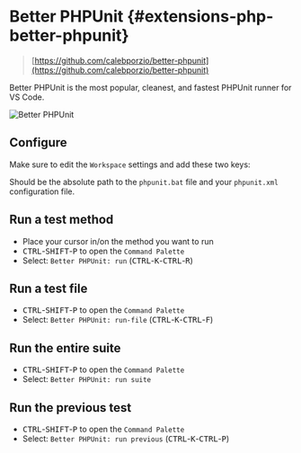 # Better PHPUnit {#extensions-php-better-phpunit}

> [https://github.com/calebporzio/better-phpunit](https://github.com/calebporzio/better-phpunit)

Better PHPUnit is the most popular, cleanest, and fastest PHPUnit runner for VS Code.

![Better PHPUnit](./images/demo.gif)

## Configure

Make sure to edit the `Workspace` settings and add these two keys:

<!-- concat-md::include "./files/settings.json" -->

Should be the absolute path to the `phpunit.bat` file and your `phpunit.xml` configuration file.

## Run a test method

* Place your cursor in/on the method you want to run
* <kbd>CTRL</kbd>-<kbd>SHIFT</kbd>-<kbd>P</kbd> to open the `Command Palette`
* Select: `Better PHPUnit: run` (<kbd>CTRL</kbd>-<kbd>K</kbd>-<kbd>CTRL</kbd>-<kbd>R</kbd>)

## Run a test file

* <kbd>CTRL</kbd>-<kbd>SHIFT</kbd>-<kbd>P</kbd> to open the `Command Palette`
* Select: `Better PHPUnit: run-file` (<kbd>CTRL</kbd>-<kbd>K</kbd>-<kbd>CTRL</kbd>-<kbd>F</kbd>)

## Run the entire suite

* <kbd>CTRL</kbd>-<kbd>SHIFT</kbd>-<kbd>P</kbd> to open the `Command Palette`
* Select: `Better PHPUnit: run suite`

## Run the previous test

* <kbd>CTRL</kbd>-<kbd>SHIFT</kbd>-<kbd>P</kbd> to open the `Command Palette`
* Select: `Better PHPUnit: run previous` (<kbd>CTRL</kbd>-<kbd>K</kbd>-<kbd>CTRL</kbd>-<kbd>P</kbd>)
